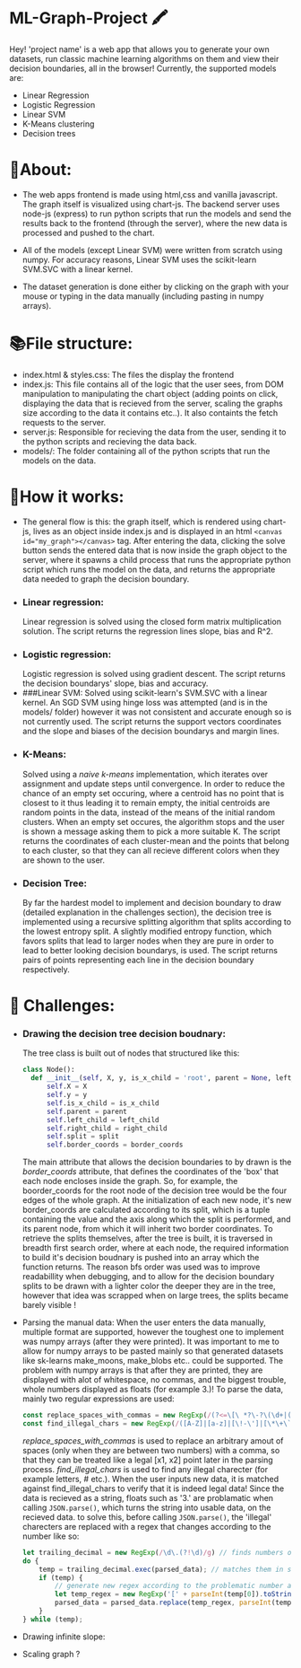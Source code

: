 # ML-Graph-Project :crayon:

Hey! 'project name' is a web app that allows you to generate your own datasets,
run classic machine learning algorithms on them and 
view their decision boundaries, all in the browser! 
Currently, the supported models are:
  * Linear Regression
  * Logistic Regression
  * Linear SVM
  * K-Means clustering
  * Decision trees

# :dna:About:

   * The web apps frontend is made using html,css and vanilla javascript. The graph itself 
    is visualized using chart-js. The backend server uses node-js (express) to run python scripts
    that run the models and send the results back to the frontend (through the server), where the new data is 
    processed and pushed to the chart.

   * All of the models (except Linear SVM) were written from scratch using numpy. For accuracy
     reasons, Linear SVM uses the scikit-learn SVM.SVC with a linear kernel.

   * The dataset generation is done either by clicking on the graph with your mouse or 
    typing in the data manually (including pasting in numpy arrays).


# :books:File structure:

  * index.html & styles.css: The files the display the frontend
  * index.js: This file contains all of the logic that the user
    sees, from DOM manipulation to manipulating the chart object
    (adding points on click, displaying the data that is recieved
    from the server, scaling the graphs size according to the data
    it contains etc..). It also containts the fetch requests to the
    server.
  * server.js: Responsible for recieving the data from the user,
    sending it to the python scripts and recieving the data back.
  * models/: The folder containing all of the python scripts that
    run the models on the data.

# :toolbox:How it works:
  * The general flow is this: the graph itself, which is rendered using chart-js, 
    lives as an object inside index.js and is displayed in an html ```<canvas id="my_graph"></canvas>```
    tag. After entering the data, clicking the solve button sends the entered data that is
    now inside the graph object to the server, where it spawns a child process that runs
    the appropriate python script which runs the model on the data, and returns the
    appropriate data needed to graph the decision boundary.
  * ### Linear regression: 
    Linear regression is solved using the closed form matrix multiplication
    solution. The script returns the regression lines slope, bias and R^2.
  * ### Logistic regression: 
    Logistic regression is solved using gradient descent. The script 
    returns the decision boundarys' slope, bias and accuracy. 
  * ###Linear SVM:
    Solved using scikit-learn's SVM.SVC with a linear kernel. An SGD SVM using hinge loss
    was attempted (and is in the models/ folder) however it was not consistent and accurate
    enough so is not currently used. The script returns the support vectors coordinates and 
    the slope and biases of the decision boundarys and margin lines.
  * ### K-Means:
    Solved using a *naive k-means* implementation, which iterates over assignment and 
    update steps until convergence. In order to reduce the chance of an empty set occuring,
    where a centroid has no point that is closest to it thus leading it to remain empty,
    the initial centroids are random points in the data, instead of the means of the initial
    random clusters. When an empty set occures, the algorithm stops and the user is shown
    a message asking them to pick a more suitable K. The script returns the coordinates of
    each cluster-mean and the points that belong to each cluster, so that they can all
    recieve different colors when they are shown to the user.
  * ### Decision Tree:
    By far the hardest model to implement and decision boundary to draw (detailed
    explanation in the challenges section), the decision tree is implemented using 
    a recursive splitting algorithm that splits according to the lowest entropy split.
    A slightly modified entropy function, which favors splits that lead to larger nodes
    when they are pure in order to lead to better looking decision boundarys, is used.
    The script returns pairs of points representing each line in the decision boundary
    respectively.
 
# :abacus: Challenges:
  
  * ### Drawing the decision tree decision boudnary:
    The tree class is built out of nodes that structured like this:
    ```python
    class Node():
      def __init__(self, X, y, is_x_child = 'root', parent = None, left_child = None, right_child = None, split = None, border_coords = []):
          self.X = X
          self.y = y
          self.is_x_child = is_x_child
          self.parent = parent
          self.left_child = left_child
          self.right_child = right_child
          self.split = split
          self.border_coords = border_coords
    ```
    The main attribute that allows the decision boundaries to by drawn is the
    *border_coords* attribute, that defines the coordinates of the 'box' that
    each node encloses inside the graph. So, for example, the boorder_coords for
    the root node of the decision tree would be the four edges of the whole graph.
    At the initialization of each new node, it's new border_coords are calculated
    according to its split, which is a tuple containing the value and the axis along 
    which the split is performed, and its parent node, from which it will inherit two
    border coordinates.
    To retrieve the splits themselves, after the tree is built, it is traversed
    in breadth first search order, where at each node, the required information 
    to build it's decision boudnary is pushed into an array which the function returns.
    The reason bfs order was used was to improve readabillity when debugging, and to allow
    for the decision boundary splits to be drawn with a lighter color the deeper they are
    in the tree, however that idea was scrapped when on large trees, the splits became
    barely visible !
  
  * Parsing the manual data:
    When the user enters the data manually, multiple format are supported, however the
    toughest one to implement was numpy arrays (after they were printed). It was 
    important to me to allow for numpy arrays to be pasted mainly so that generated
    datasets like sk-learns make_moons, make_blobs etc.. could be supported. The problem
    with numpy arrays is that after they are printed, they are displayed with alot of
    whitespace, no commas, and the biggest trouble, whole numbers displayed as floats
    (for example 3.)!
    To parse the data, mainly two regular expressions are used:
    ```javascript
    const replace_spaces_with_commas = new RegExp(/(?<=\[\ *?\-?\(\d+|([+-]?([0-9]*[.])?[0-9]+\.?\ *))( +?)(?=\ *\-?\(\d+|([+-]?([0-9]*[.])?[0-9]+\.?\ *)\])/g)
    const find_illegal_chars = new RegExp(/([A-Z]|[a-z]|[\!-\']|[\*\+\`]|[\:\;\?\@\^\_\~])+/g)
    ```
    *replace_spaces_with_commas* is used to replace an arbitrary amout of spaces
    (only when they are between two numbers) with a comma, so that they can be treated
    like a legal [x1, x2] point later in the parsing process.
    *find_illegal_chars* is used to find any illegal charecter (for example letters, # etc.).
    When the user inputs new data, it is matched against find_illegal_chars to verify that it
    is indeed legal data!
    Since the data is recieved as a string, floats such as '3.' are problamatic when calling
    `JSON.parse()`, which turns the string into usable data, on the recieved data. to solve this, before calling `JSON.parse()`, the 
    'illegal' charecters are replaced with a regex that changes according to the number like so:
    ```javascript
    let trailing_decimal = new RegExp(/\d\.(?!\d)/g) // finds numbers of the type 3., 1. etc...
    do {
        temp = trailing_decimal.exec(parsed_data); // matches them in string
        if (temp) {
            // generate new regex according to the problematic number and replace with legal one
            let temp_regex = new RegExp('[' + parseInt(temp[0]).toString() + '\\.]\\.(?!\\d)', "g")
            parsed_data = parsed_data.replace(temp_regex, parseInt(temp[0]).toString())
        }
    } while (temp);
    ```
    
  
  
  * Drawing infinite slope:
  
  * Scaling graph ?
  
  
  

